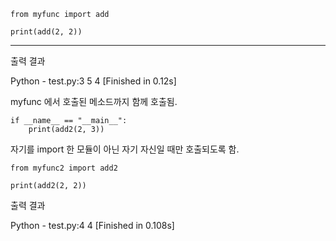 ```
from myfunc import add

print(add(2, 2))
```

----------------------------------
출력 결과  

Python - test.py:3
5
4
[Finished in 0.12s]


myfunc 에서 호출된 메소드까지 함께 호출됨.

```
if __name__ == "__main__":
    print(add2(2, 3))
```

자기를 import 한 모듈이 아닌 자기 자신일 때만 호출되도록 함.

```
from myfunc2 import add2

print(add2(2, 2))
```

출력 결과  

Python - test.py:4
4
[Finished in 0.108s]
